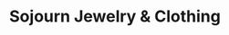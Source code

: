 ---
title: "Sojourn Jewelry & Clothing"
url: /bellingham/sojourn-jewelry-und-clothing/
shop: Kleidung
---
